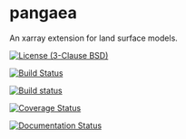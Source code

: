 # pangaea
An xarray extension for land surface models.

[![License (3-Clause BSD)](https://img.shields.io/badge/license-BSD%203--Clause-yellow.svg)](https://github.com/snowman2/pangeaea/blob/master/LICENSE)

[![Build Status](https://travis-ci.org/snowman2/pangaea.svg?branch=master)](https://travis-ci.org/snowman2/pangaea)

[![Build status](https://ci.appveyor.com/api/projects/status/aa0tcguo4iqw7aa6/branch/master?svg=true)](https://ci.appveyor.com/project/snowman2/pangaea/branch/master)

[![Coverage Status](https://coveralls.io/repos/github/snowman2/pangaea/badge.svg?branch=master)](https://coveralls.io/github/snowman2/pangaea?branch=master)

[![Documentation Status](https://readthedocs.org/projects/pangaea/badge/?version=latest)](http://pangaea.readthedocs.io/en/latest/?badge=latest)
